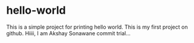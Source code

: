 # hello-world
This is a simple project for printing hello world. This is my first project on github.
Hiiii, I am Akshay Sonawane
commit trial...
